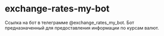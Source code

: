 # exchange-rates-my-bot
Ссылка на бот в телеграмме @exchange_rates_my_bot.
Бот предназначенный для предоставления информации по курсам валют.
